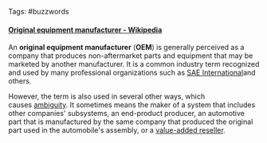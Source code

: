 Tags: #buzzwords 

#### [Original equipment manufacturer - Wikipedia](https://en.wikipedia.org/wiki/Original_equipment_manufacturer)

An **original equipment manufacturer** (**OEM**) is generally perceived as a company that produces non-aftermarket parts and equipment that may be marketed by another manufacturer. It is a common industry term recognized and used by many professional organizations such as [SAE International](https://en.wikipedia.org/wiki/SAE_International "SAE International")and others.

However, the term is also used in several other ways, which causes [ambiguity](https://en.wikipedia.org/wiki/Ambiguity "Ambiguity"). It sometimes means the maker of a system that includes other companies' subsystems, an end-product producer, an automotive part that is manufactured by the same company that produced the original part used in the automobile's assembly, or a [value-added reseller](https://en.wikipedia.org/wiki/Value-added_reseller "Value-added reseller").